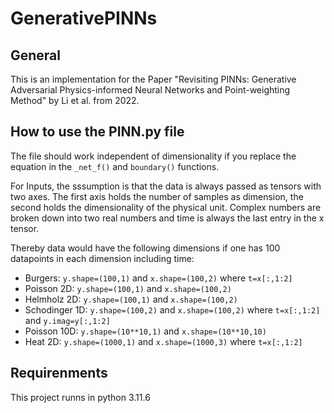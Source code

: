 # GenerativePINNs

## General

This is an implementation for the Paper "Revisiting PINNs: Generative Adversarial Physics-informed Neural Networks and Point-weighting Method" by Li et al. from 2022. 

## How to use the PINN.py file

The file should work independent of dimensionality if you replace the equation in the ``_net_f()`` and ``boundary()`` functions. 

For Inputs, the sssumption is that the data is always passed as tensors with two axes. The first axis holds the number of samples as dimension, the second holds the dimensionality of the physical unit. Complex numbers are broken down into two real numbers and time is always the last entry in the x tensor. 

Thereby data would have the following dimensions if one has $100$ datapoints in each dimension including time:
- Burgers: ``y.shape=(100,1)`` and ``x.shape=(100,2)`` where ``t=x[:,1:2]``
- Poisson 2D: ``y.shape=(100,1)`` and ``x.shape=(100,2)``
- Helmholz 2D: ``y.shape=(100,1)`` and ``x.shape=(100,2)``
- Schodinger 1D: ``y.shape=(100,2)`` and ``x.shape=(100,2)`` where ``t=x[:,1:2]`` and ``y.imag=y[:,1:2]``
- Poisson 10D: ``y.shape=(10**10,1)`` and ``x.shape=(10**10,10)``
- Heat 2D: ``y.shape=(1000,1)`` and ``x.shape=(1000,3)`` where ``t=x[:,1:2]`` 

## Requirenments

This project runns in python 3.11.6
